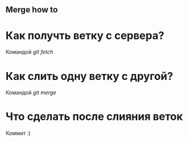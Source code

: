 ## Merge how to
# Как получть ветку с сервера?
Командой *git fetch*
# Как слить одну ветку с другой?
Командой *git merge <branch name>*
# Что сделать после слияния веток
Коммит :)
